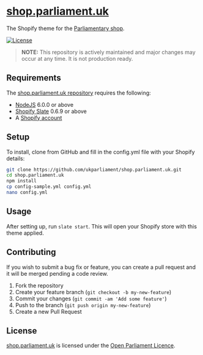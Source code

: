 # [shop.parliament.uk](https://shop.parliament.uk/)
The Shopify theme for the [Parliamentary shop](https://shop.parliament.uk/).

[![License][shield-license]][info-license]

> **NOTE:** This repository is actively maintained and major changes may occur at any time. It is not production ready.

## Requirements
The [shop.parliament.uk repository][shop.parliament.uk] requires the following:

* [NodeJS][nodejs] 6.0.0 or above
* [Shopify Slate][slate] 0.6.9 or above
* A [Shopify account][shopify]

## Setup
To install, clone from GitHub and fill in the config.yml file with your Shopify details:

```bash
git clone https://github.com/ukparliament/shop.parliament.uk.git
cd shop.parliament.uk
npm install
cp config-sample.yml config.yml
nano config.yml
```

## Usage
After setting up, run `slate start`. This will open your Shopify store with this theme applied.

## Contributing
If you wish to submit a bug fix or feature, you can create a pull request and it will be merged pending a code review.

1. Fork the repository
1. Create your feature branch (`git checkout -b my-new-feature`)
1. Commit your changes (`git commit -am 'Add some feature'`)
1. Push to the branch (`git push origin my-new-feature`)
1. Create a new Pull Request

## License
[shop.parliament.uk][shop.parliament.uk] is licensed under the [Open Parliament Licence][info-license].

[nodejs]:                 http://nodejs.org/
[slate]:                  https://shopify.github.io/slate/
[shopify]:                https://shopify.co.uk/

[shop.parliament.uk]:     https://github.com/ukparliament/shop.parliament.uk
[pds]:                    https://www.parliament.uk/mps-lords-and-offices/offices/bicameral/parliamentary-digital-service/

[info-license]:           http://www.parliament.uk/site-information/copyright/open-parliament-licence/
[shield-license]:         https://img.shields.io/badge/license-Open%20Parliament%20Licence-blue.svg
